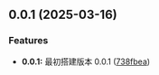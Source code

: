 ## 0.0.1 (2025-03-16)


### Features

* **0.0.1:** 最初搭建版本 0.0.1 ([738fbea](https://github.com/aichisuan/asd-components/commit/738fbeab00a5161a0b6a4c7c5c0a74ffd8f16903))



